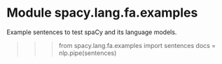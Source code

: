 Module spacy.lang.fa.examples
=============================
Example sentences to test spaCy and its language models.

>>> from spacy.lang.fa.examples import sentences
>>> docs = nlp.pipe(sentences)